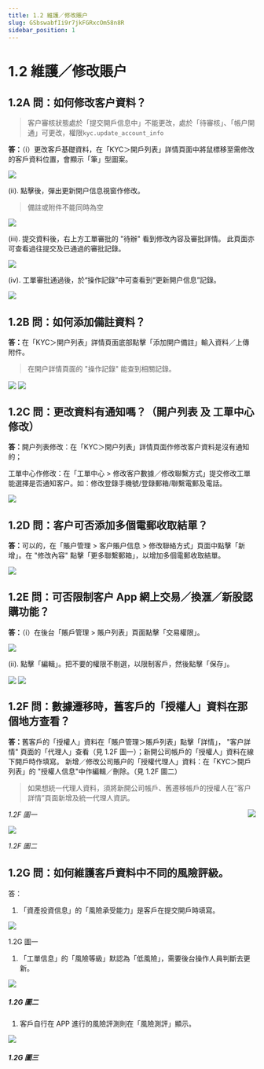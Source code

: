 ```yaml
---
title: 1.2 維護／修改賬户
slug: GSbswabfIi9r7jkFGRxcOm58n8R
sidebar_position: 1
---
```



# 1.2 維護／修改賬户

## 1.2A 問：如何修改客户資料？

> 客户審核狀態處於「提交開戶信息中」不能更改，處於「待審核」、「帳户開通」可更改，權限`kyc.update_account_info`

<b>答：</b>（i）更改客戶基礎資料，在「KYC＞開戶列表」詳情頁面中將鼠標移至需修改的客戶資料位置，會顯示「筆」型圖案。

<img src="/assets/RTOVbF0W7oGvMgxynh5chztDnrg.png" src-width="2504" src-height="560" align="center"/>

(ii). 點擊後，彈出更新開户信息視窗作修改。

> 備註或附件不能同時為空

<img src="/assets/WiD9bo1qoolOzsxPWcAcZpENnsg.png" src-width="2168" src-height="1114" align="center"/>

(iii). 提交資料後，右上方工單審批的 "待辦" 看到修改內容及審批詳情。
此頁面亦可查看過往提交及已通過的審批記錄。

<img src="/assets/PQuxbz1DYo3dsgxYf8ecProknjh.png" src-width="2641" src-height="1422" align="center"/>

(iv). 工單審批通過後，於“操作記錄”中可查看到“更新開户信息”記錄。

<img src="/assets/NFLLbiZDvoWcYrxaB1ScRPtQnWd.png" src-width="2498" src-height="1004" align="center"/>

## 1.2B 問：如何添加備註資料？

<b>答：</b>在「KYC＞開户列表」詳情頁面底部點擊「添加開户備註」輸入資料／上傳附件。

> 在開户詳情頁面的 "操作記錄" 能查到相關記錄。

<img src="/assets/JNBObw40CoOIKyxkne6cAIS6nDc.png" src-width="2490" src-height="1435" align="center"/>

<img src="/assets/QywLbTWaEoiVLaxjZhecZIj3nhh.png" src-width="2650" src-height="1386" align="center"/>

## 1.2C 問：更改資料有通知嗎？（開户列表 及 工單中心 修改） 

<b>答：</b>開户列表修改：在「KYC＞開户列表」詳情頁面作修改客户資料是沒有通知的；

工單中心作修改：在「工單中心 &gt; 修改客户數據／修改聯繫方式」提交修改工單能選擇是否通知客户。如：修改登錄手機號/登錄郵箱/聯繫電郵及電話。

<img src="/assets/KdRxbP4x8oYAzJxGZzscRPvanIL.png" src-width="2488" src-height="1428" align="center"/>

## 1.2D 問：客户可否添加多個電郵收取結單？

<b>答：</b>可以的，在「賬户管理 &gt; 客户賬户信息 &gt; 修改聯絡方式」頁面中點擊「新增」。在 "修改內容" 點擊「更多聯繫郵箱」，以增加多個電郵收取結單。

<img src="/assets/HBgHb7JKdo9BzBxWCZycNaRznVe.png" src-width="2730" src-height="1370" align="center"/>

## 1.2E 問：可否限制客户 App 網上交易／換滙／新股認購功能？

<b>答：</b>（i）在後台「賬戶管理 &gt; 賬户列表」頁面點擊「交易權限」。

<img src="/assets/Qmt8bDO48omp3BxvsCscT453nzc.png" src-width="2854" src-height="790" align="center"/>

(ii). 點擊「編輯」。把不要的權限不剔選，以限制客戶，然後點擊「保存」。

<img src="/assets/UqyhbmZRhonzekxaNRCcJddenSc.png" src-width="2824" src-height="1610" align="center"/>

<img src="/assets/YRD0bLgcWosQ02xjw6QcXo2XnFf.png" src-width="2408" src-height="1340" align="center"/>

## 1.2F 問：數據遷移時，舊客戶的「授權人」資料在那個地方查看？

<b>答：</b>舊客戶的「授權人」資料在「賬户管理＞賬戶列表」點擊「詳情」， "客户詳情" 頁面的「代理人」查看（見 1.2F 圖一）；新開公司帳戶的「授權人」資料在線下開戶時作填寫。
新增／修改公司賬户的「授權代理人」資料：在「KYC＞開戶列表」的 "授權人信息"中作編輯／刪除。（見 1.2F 圖二）

> 如果想統一代理人資料，須將新開公司帳戶、舊遷移帳戶的授權人在"客户詳情”頁面新增及統一代理人資訊。

<img src="/assets/Qe2dbx9BxoxdBjxzfP5cT3PKnMf.png" src-width="2856" src-height="1258" align="right"/>

<em>1.2F 圖一</em>

<img src="/assets/AFvnbJ2S3o55kzx8myfcLmkenfb.png" src-width="2854" src-height="1474" align="center"/>

<em>1.2F 圖二</em>

## 1.2G 問：如何維護客戶資料中不同的風險評級。

答：

1. 「資產投資信息」的「風險承受能力」是客戶在提交開戶時填寫。

<img src="/assets/HERIbCCMuo2wsVxQiUhcOjHBn4g.png" src-width="2370" src-height="624" align="center"/>

1.2G 圖一

1. 「工單信息」的「風險等級」默認為「低風險」，需要後台操作人員判斷去更新。

<img src="/assets/QcJsbFwVTo2S2RxfS9acgL6lnCe.png" src-width="2356" src-height="904" align="center"/>

##### 1.2G 圖二

1. 客戶自行在 APP 進行的風險評測則在「風險測評」顯示。

<img src="/assets/SibDbJvNGoHM9dxTn5Xc6O76ngh.png" src-width="2376" src-height="718" align="center"/>

##### 1.2G 圖三

